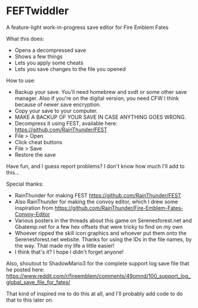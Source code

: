 # FEFTwiddler
A feature-light work-in-progress save editor for Fire Emblem Fates

What this does:
* Opens a decompressed save
* Shows a few things
* Lets you apply some cheats
* Lets you save changes to the file you opened

How to use:
* Backup your save. You'll need homebrew and svdt or some other save manager. Also if you're on the digital version, you need CFW I think because of newer save encryption.
* Copy your save to your computer.
* MAKE A BACKUP OF YOUR SAVE IN CASE ANYTHING GOES WRONG.
* Decompress it using FEST, available here: https://github.com/RainThunder/FEST
* File > Open
* Click cheat buttons
* File > Save
* Restore the save

Have fun, and I guess report problems? I don't know how much I'll add to this...

Special thanks:
* RainThunder for making FEST https://github.com/RainThunder/FEST
* Also RainThunder for making the convoy editor, which I drew some inspiration from https://github.com/RainThunder/Fire-Emblem-Fates-Convoy-Editor
* Various posters in the threads about this game on Serenesforest.net and Gbatemp.net for a few hex offsets that were tricky to find on my own
* Whoever ripped the skill icon graphics and whoever put them onto the Serenesforest.net website. Thanks for using the IDs in the file names, by the way. That made my life a little easier!
* I think that's it? I hope I didn't forget anyone!

Also, shoutout to ShadowMario3 for the complete support log save file that he posted here: https://www.reddit.com/r/fireemblem/comments/49omnd/100_support_log_global_save_file_for_fates/

That kind of inspired me to do this at all, and I'll probably add code to do that to this later on.
